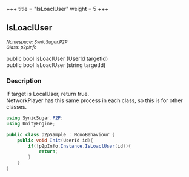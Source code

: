 +++
title = "IsLoaclUser"
weight = 5
+++
## IsLoaclUser
<small>*Namespace: SynicSugar.P2P* <br>
*Class: p2pInfo* </small>

public bool IsLoaclUser (UserId targetId) <br>
public bool IsLoaclUser (string targetId) <br>

### Description
If target is LocalUser, return true.<br>
NetworkPlayer has this same process in each class, so this is for other classes.


```cs
using SynicSugar.P2P;
using UnityEngine;

public class p2pSample : MonoBehaviour {
    public void Init(UserId id){
        if(!p2pInfo.Instance.IsLoaclUser(id)){
            return;
        }
    }
}
```